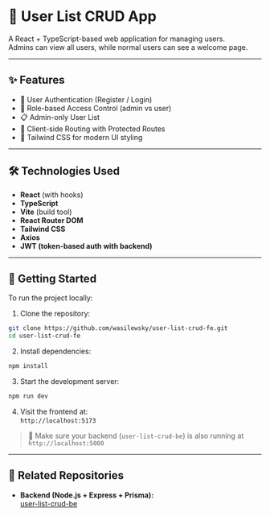 # 👤 User List CRUD App

A React + TypeScript-based web application for managing users.  
Admins can view all users, while normal users can see a welcome page.

---

## ✨ Features

- 🔐 User Authentication (Register / Login)
- 👥 Role-based Access Control (admin vs user)
- 📋 Admin-only User List
- 🧭 Client-side Routing with Protected Routes
- 🌙 Tailwind CSS for modern UI styling

---

## 🛠️ Technologies Used

- **React** (with hooks)
- **TypeScript**
- **Vite** (build tool)
- **React Router DOM**
- **Tailwind CSS**
- **Axios**
- **JWT (token-based auth with backend)**

---

## 🚀 Getting Started

To run the project locally:

1. Clone the repository:

```bash
git clone https://github.com/wasilewsky/user-list-crud-fe.git
cd user-list-crud-fe
```

2. Install dependencies:

```bash
npm install
```

3. Start the development server:

```bash
npm run dev
```

4. Visit the frontend at:  
`http://localhost:5173`

> 📝 Make sure your backend (`user-list-crud-be`) is also running at `http://localhost:5000`

---

## 🔗 Related Repositories

- **Backend (Node.js + Express + Prisma):**  
  [user-list-crud-be](https://github.com/wasilewsky/user-list-crud-be)
